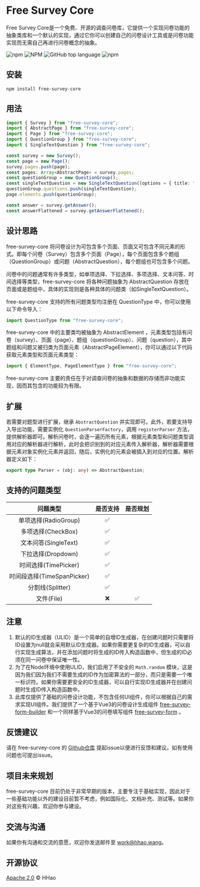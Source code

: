 # Free Survey Core

Free Survey Core是一个免费、开源的调查问卷库，它提供一个实现问卷功能的抽象类库和一个默认的实现，通过它你可以创建自己的问卷设计工具或是问卷功能实现而无需自己再进行问卷概念的抽象。

![npm](https://img.shields.io/npm/dt/free-survey-core?label=NPM&link=https%3A%2F%2Fwww.npmjs.com%2Fpackage%2Ffree-survey-core)
![NPM](https://img.shields.io/npm/l/free-survey-core)
![GitHub top language](https://img.shields.io/github/languages/top/HHaoWang/free-survey-core) ![npm](https://img.shields.io/npm/v/free-survey-core?label=Version)

## 安装

```shell
npm install free-survey-core
```

## 用法

```typescript
import { Survey } from "free-survey-core";
import { AbstractPage } from "free-survey-core";
import { Page } from "free-survey-core";
import { QuestionGroup } from "free-survey-core";
import { SingleTextQuestion } from "free-survey-core";

const survey = new Survey();
const page = new Page();
survey.pages.push(page);
const pages: Array<AbstractPage> = survey.pages;
const questionGroup = new QuestionGroup();
const singleTextQuestion = new SingleTextQuestion((options = { title: "a single text question" }));
questionGroup.questions.push(singleTextQuestion);
page.elements.push(questionGroup);

const answer = survey.getAnswer();
const answerFlattened = survey.getAnswerFlattened();
```

## 设计思路

free-survey-core 将问卷设计为可包含多个页面、页面又可包含不同元素的形式。即每个问卷（Survey）包含多个页面（Page），每个页面包含多个题组（QuestionGroup）或问题（AbstractQuestion），每个题组也可包含多个问题。

问卷中的问题通常有许多类型，如单项选择、下拉选择、多项选择、文本问答、时间选择等类型，free-survey-core 将各种问题抽象为 AbstractQuestion 存放在页面或是题组中，具体的实现则是各种具体的问题类（如SingleTextQuestion）。

free-survey-core 支持的所有问题类型均注册在 QuestionType 中，你可以使用以下命令导入：

```typescript
import QuestionType from "free-survey-core";
```

free-survey-core 中的主要类均被抽象为 AbstractElement ，元素类型包括有问卷（survey）、页面（page）、题组（questionGroup）、问题（question），其中题组和问题又被归类为页面元素（AbstractPageElement），你可以通过以下代码获取元素类型和页面元素类型：

```typescript
import { ElementType, PageElementType } from "free-survey-core";
```

free-survey-core 主要的责任在于对调查问卷的抽象和数据的存储而非功能实现，因而其包含的功能较为有限。

## 扩展

若需要对题型进行扩展，继承 `AbstractQuestion` 并实现即可。此外，若要支持导入导出功能，需要实例化 `QuestionParserFactory`，调用 `registerParser` 方法，提供解析器即可。解析问卷时，会逐一遍历所有元素，根据元素类型和问题类型调用对应的解析器进行解析，此时会把识别到的对应元素传入解析器，解析器需要根据元素对象实例化元素并返回，随后，实例化的元素会被插入到对应的位置。解析器定义如下：

```typescript
export type Parser = (obj: any) => AbstractQuestion;
```

## 支持的问题类型

|          问题类型          | 是否支持 | 是否规划 |
| :------------------------: | :------: | :------: |
|    单项选择(RadioGroup)    |    ✅    |          |
|     多项选择(CheckBox)     |    ✅    |          |
|    文本问答(SingleText)    |    ✅    |          |
|     下拉选择(Dropdown)     |    ✅    |          |
|    时间选择(TimePicker)    |    ✅    |          |
| 时间段选择(TimeSpanPicker) |    ✅    |          |
|      分割线(Splitter)      |    ✅    |          |
|         文件(File)         |    ❌    |    ✅    |

## 注意

1. 默认的ID生成器（ULID）是一个简单的自增ID生成器，在创建问题时只需要将ID设置为null就会采用默认ID生成器。如果你需要更复杂的ID生成器，可以自行实现生成算法，并在添加问题时将生成的ID传入构造函数中，但生成的ID必须在同一问卷中保证唯一性。
2. 为了在Node环境中使用ULID，我们启用了不安全的 `Math.random` 模块，这是因为我们因为我们不需要生成的ID作为加密算法的一部分，而只是需要一个唯一标识符。如果你需要更安全的ID生成器，可以自行实现ID生成器并在创建问题时生成ID传入构造函数中。
3. 此库仅提供了基础的问卷设计功能，不包含任何UI组件，你可以根据自己的需求实现UI组件。我们提供了一个基于Vue3的问卷设计生成组件 [free-survey-form-builder](https://github.com/HHaoWang/free-survey-form-builder) 和一个同样基于Vue3的问卷填写组件 [free-survey-form](https://github.com/HHaoWang/free-survey-form) 。

## 反馈建议

请在 free-survey-core 的 [Github仓库](https://github.com/HHaoWang/free-survey-core) 提起issue以便进行反馈和建议。如有使用问题也可提出issue。

## 项目未来规划

free-survey-core 目前仍处于非常早期的版本，主要专注于基础实现，因此对于一些基础功能以外的建设目前暂不考虑，例如国际化、文档补充、测试等。如果你对这些有兴趣，欢迎你参与建设。

## 交流与沟通

如果你有沟通和交流的意愿，欢迎你发送邮件至 <work@hhao.wang>。

## 开源协议

[Apache 2.0](LICENSE) &copy; HHao
